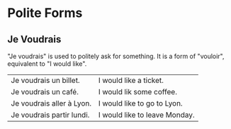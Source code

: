 # Polite Forms

## Je Voudrais

"Je voudrais" is used to politely ask for something. It is a form of "vouloir", equivalent 
to "I would like".

|                           |                               |
| ------------------------- | ----------------------------- |
| Je voudrais un billet.    | I would like a ticket.        |
| Je voudrais un café.      | I would lik some coffee.      |
| Je voudrais aller à Lyon. | I would like to go to Lyon.   |
| Je voudrais partir lundi. | I would like to leave Monday. |
